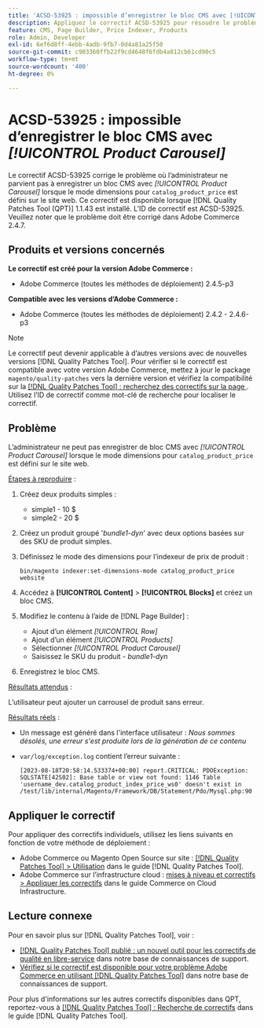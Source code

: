 ```yaml
---
title: 'ACSD-53925 : impossible d’enregistrer le bloc CMS avec [!UICONTROL Product Carousel]'
description: Appliquez le correctif ACSD-53925 pour résoudre le problème Adobe Commerce en raison duquel l’administrateur ne parvient pas à enregistrer un bloc CMS avec le carrousel de produit lorsque le mode dimensions pour "catalog_product_price" est défini sur le site web.
feature: CMS, Page Builder, Price Indexer, Products
role: Admin, Developer
exl-id: 6ef6d8ff-4ebb-4adb-9fb7-0d4a81a25f50
source-git-commit: c903360ffb22f9cd4648f6fdb4a812cb61cd90c5
workflow-type: tm+mt
source-wordcount: '400'
ht-degree: 0%

---
```


# ACSD-53925 : impossible d’enregistrer le bloc CMS avec *[!UICONTROL Product Carousel]*

Le correctif ACSD-53925 corrige le problème où l’administrateur ne parvient pas à enregistrer un bloc CMS avec *[!UICONTROL Product Carousel]* lorsque le mode dimensions pour `catalog_product_price` est défini sur le site web. Ce correctif est disponible lorsque [!DNL Quality Patches Tool (QPT)] 1.1.43 est installé. L’ID de correctif est ACSD-53925. Veuillez noter que le problème doit être corrigé dans Adobe Commerce 2.4.7.

## Produits et versions concernés

**Le correctif est créé pour la version Adobe Commerce :**

* Adobe Commerce (toutes les méthodes de déploiement) 2.4.5-p3

**Compatible avec les versions d’Adobe Commerce :**

* Adobe Commerce (toutes les méthodes de déploiement) 2.4.2 - 2.4.6-p3

>[!NOTE]
>
>Le correctif peut devenir applicable à d’autres versions avec de nouvelles versions [!DNL Quality Patches Tool]. Pour vérifier si le correctif est compatible avec votre version Adobe Commerce, mettez à jour le package `magento/quality-patches` vers la dernière version et vérifiez la compatibilité sur la [[!DNL Quality Patches Tool] : recherchez des correctifs sur la page ](https://experienceleague.adobe.com/tools/commerce-quality-patches/index.html?lang=fr). Utilisez l’ID de correctif comme mot-clé de recherche pour localiser le correctif.

## Problème

L’administrateur ne peut pas enregistrer de bloc CMS avec *[!UICONTROL Product Carousel]* lorsque le mode dimensions pour `catalog_product_price` est défini sur le site web.

<u>Étapes à reproduire</u> :

1. Créez deux produits simples :
   * simple1 - 10 $
   * simple2 - 20 $
1. Créez un produit groupé &#39;*bundle1-dyn*&#39; avec deux options basées sur des SKU de produit simples.
1. Définissez le mode des dimensions pour l’indexeur de prix de produit :

   `bin/magento indexer:set-dimensions-mode catalog_product_price website`

1. Accédez à **[!UICONTROL Content]** > **[!UICONTROL Blocks]** et créez un bloc CMS.
1. Modifiez le contenu à l’aide de [!DNL Page Builder] :
   * Ajout d’un élément *[!UICONTROL Row]*
   * Ajout d’un élément *[!UICONTROL Products]*
   * Sélectionner *[!UICONTROL Product Carousel]*
   * Saisissez le SKU du produit - *bundle1-dyn*
1. Enregistrez le bloc CMS.

<u>Résultats attendus</u> :

L’utilisateur peut ajouter un carrousel de produit sans erreur.

<u>Résultats réels</u> :

* Un message est généré dans l&#39;interface utilisateur : *Nous sommes désolés, une erreur s&#39;est produite lors de la génération de ce contenu*
* `var/log/exception.log` contient l’erreur suivante :

  ```
  [2023-08-18T20:58:14.533374+00:00] report.CRITICAL: PDOException: SQLSTATE[42S02]: Base table or view not found: 1146 Table 'username_dev.catalog_product_index_price_ws0' doesn't exist in /test/lib/internal/Magento/Framework/DB/Statement/Pdo/Mysql.php:90
  ```

## Appliquer le correctif

Pour appliquer des correctifs individuels, utilisez les liens suivants en fonction de votre méthode de déploiement :

* Adobe Commerce ou Magento Open Source sur site : [[!DNL Quality Patches Tool] > Utilisation](https://experienceleague.adobe.com/docs/commerce-operations/tools/quality-patches-tool/usage.html?lang=fr) dans le guide [!DNL Quality Patches Tool].
* Adobe Commerce sur l’infrastructure cloud : [mises à niveau et correctifs > Appliquer les correctifs](https://experienceleague.adobe.com/docs/commerce-cloud-service/user-guide/develop/upgrade/apply-patches.html?lang=fr) dans le guide Commerce on Cloud Infrastructure.

## Lecture connexe

Pour en savoir plus sur [!DNL Quality Patches Tool], voir :

* [[!DNL Quality Patches Tool] publié : un nouvel outil pour les correctifs de qualité en libre-service](/help/announcements/adobe-commerce-announcements/magento-quality-patches-released-new-tool-to-self-serve-quality-patches.md) dans notre base de connaissances de support.
* [Vérifiez si le correctif est disponible pour votre problème Adobe Commerce en utilisant  [!DNL Quality Patches Tool]](/help/support-tools/patches-available-in-qpt-tool/check-patch-for-magento-issue-with-magento-quality-patches.md) dans notre base de connaissances de support.

Pour plus d&#39;informations sur les autres correctifs disponibles dans QPT, reportez-vous à [[!DNL Quality Patches Tool] : Recherche de correctifs](https://experienceleague.adobe.com/tools/commerce-quality-patches/index.html?lang=fr) dans le guide [!DNL Quality Patches Tool].
